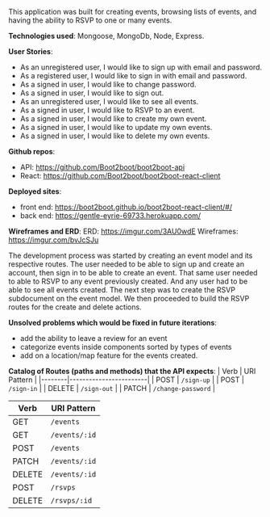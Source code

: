 This application was built for creating events, browsing lists of events, and having the ability to RSVP to one or many events.

**Technologies used**: Mongoose, MongoDb, Node, Express.

**User Stories**:
- As an unregistered user, I would like to sign up with email and password.
- As a registered user, I would like to sign in with email and password.
- As a signed in user, I would like to change password.
- As a signed in user, I would like to sign out.
- As an unregistered user, I would like to see all events.
- As a signed in user, I would like to RSVP to an event.
- As a signed in user, I would like to create my own event.
- As a signed in user, I would like to update my own events.
- As a signed in user, I would like to delete my own events.

**Github repos**:
- API: https://github.com/Boot2boot/boot2boot-api
- React: https://github.com/Boot2boot/boot2boot-react-client

**Deployed sites**:
- front end: https://boot2boot.github.io/boot2boot-react-client/#/
- back end: https://gentle-eyrie-69733.herokuapp.com/

**Wireframes and ERD**:
ERD: https://imgur.com/3AU0wdE
Wireframes: https://imgur.com/bvJcSJu

The development process was started by creating an event model and its respective routes. The user needed to be able to sign up and create an account, then sign in to be able to create an event. That same user needed to able to RSVP to any event previously created. And any user had to be able to see all events created. The next step was to create the RSVP subdocument on the event model. We then proceeded to build the RSVP routes for the create and delete actions.

**Unsolved problems which would be fixed in future iterations**:

- add the ability to leave a review for an event
- categorize events inside components sorted by types of events
- add on a location/map feature for the events created.

**Catalog of Routes (paths and methods) that the API expects**:
| Verb   | URI Pattern            |
|--------|------------------------|
| POST   | `/sign-up`             |
| POST   | `/sign-in`             |
| DELETE | `/sign-out`            |
| PATCH  | `/change-password`     |

| Verb   | URI Pattern            |
|--------|------------------------|
| GET    | `/events`              |
| GET    | `/events/:id`          |
| POST   | `/events`              |
| PATCH  | `/events/:id`          |
| DELETE | `/events/:id`          |
| POST   | `/rsvps`               |
| DELETE | `/rsvps/:id`           |
